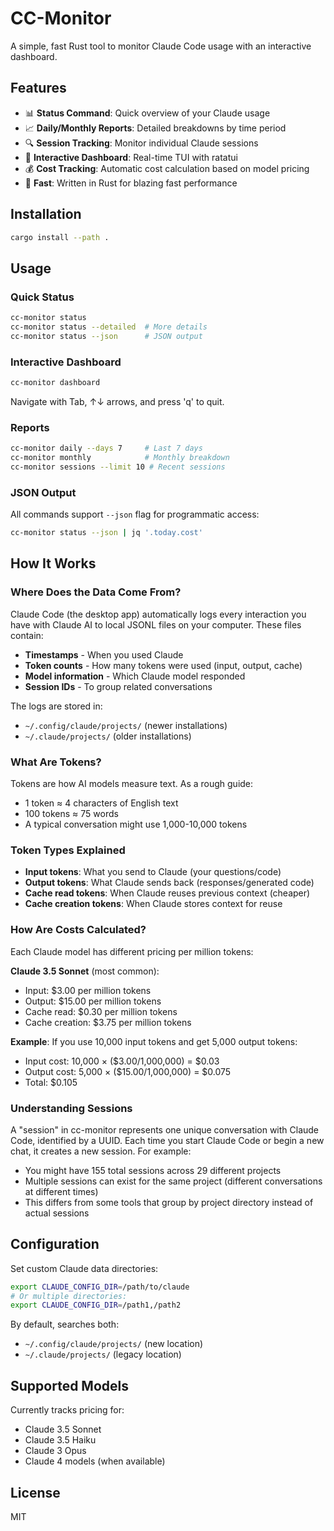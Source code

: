 # CC-Monitor

A simple, fast Rust tool to monitor Claude Code usage with an interactive dashboard.

## Features

- 📊 **Status Command**: Quick overview of your Claude usage
- 📈 **Daily/Monthly Reports**: Detailed breakdowns by time period
- 🔍 **Session Tracking**: Monitor individual Claude sessions
- 🎨 **Interactive Dashboard**: Real-time TUI with ratatui
- 💰 **Cost Tracking**: Automatic cost calculation based on model pricing
- 🚀 **Fast**: Written in Rust for blazing fast performance

## Installation

```bash
cargo install --path .
```

## Usage

### Quick Status
```bash
cc-monitor status
cc-monitor status --detailed  # More details
cc-monitor status --json      # JSON output
```

### Interactive Dashboard
```bash
cc-monitor dashboard
```
Navigate with Tab, ↑↓ arrows, and press 'q' to quit.

### Reports
```bash
cc-monitor daily --days 7     # Last 7 days
cc-monitor monthly            # Monthly breakdown
cc-monitor sessions --limit 10 # Recent sessions
```

### JSON Output
All commands support `--json` flag for programmatic access:
```bash
cc-monitor status --json | jq '.today.cost'
```

## How It Works

### Where Does the Data Come From?
Claude Code (the desktop app) automatically logs every interaction you have with Claude AI to local JSONL files on your computer. These files contain:
- **Timestamps** - When you used Claude
- **Token counts** - How many tokens were used (input, output, cache)
- **Model information** - Which Claude model responded
- **Session IDs** - To group related conversations

The logs are stored in:
- `~/.config/claude/projects/` (newer installations)
- `~/.claude/projects/` (older installations)

### What Are Tokens?
Tokens are how AI models measure text. As a rough guide:
- 1 token ≈ 4 characters of English text
- 100 tokens ≈ 75 words
- A typical conversation might use 1,000-10,000 tokens

### Token Types Explained
- **Input tokens**: What you send to Claude (your questions/code)
- **Output tokens**: What Claude sends back (responses/generated code)
- **Cache read tokens**: When Claude reuses previous context (cheaper)
- **Cache creation tokens**: When Claude stores context for reuse

### How Are Costs Calculated?
Each Claude model has different pricing per million tokens:

**Claude 3.5 Sonnet** (most common):
- Input: $3.00 per million tokens
- Output: $15.00 per million tokens
- Cache read: $0.30 per million tokens
- Cache creation: $3.75 per million tokens

**Example**: If you use 10,000 input tokens and get 5,000 output tokens:
- Input cost: 10,000 × ($3.00/1,000,000) = $0.03
- Output cost: 5,000 × ($15.00/1,000,000) = $0.075
- Total: $0.105

### Understanding Sessions
A "session" in cc-monitor represents one unique conversation with Claude Code, identified by a UUID. Each time you start Claude Code or begin a new chat, it creates a new session. For example:
- You might have 155 total sessions across 29 different projects
- Multiple sessions can exist for the same project (different conversations at different times)
- This differs from some tools that group by project directory instead of actual sessions

## Configuration

Set custom Claude data directories:
```bash
export CLAUDE_CONFIG_DIR=/path/to/claude
# Or multiple directories:
export CLAUDE_CONFIG_DIR=/path1,/path2
```

By default, searches both:
- `~/.config/claude/projects/` (new location)
- `~/.claude/projects/` (legacy location)

## Supported Models

Currently tracks pricing for:
- Claude 3.5 Sonnet
- Claude 3.5 Haiku  
- Claude 3 Opus
- Claude 4 models (when available)

## License

MIT